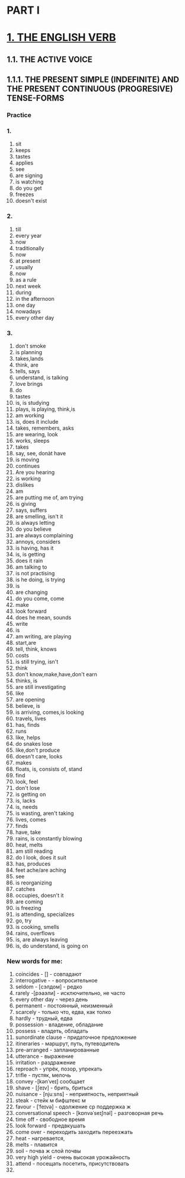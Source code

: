 # PART I
# [1. THE ENGLISH VERB](../1.README.md)
## 1.1. THE ACTIVE VOICE
## 1.1.1. THE PRESENT SIMPLE (INDEFINITE) AND THE PRESENT CONTINUOUS (PROGRESIVE) TENSE-FORMS
### Practice 
### 1.
1.  sit
2.  keeps
3.  tastes
4.  applies
5.  see
6.  are signing
7.  is watching
8.  do you get
9.  freezes
10.  doesn't exist
### 2.
1.  till
2.  every year
3.  now
4.  traditionally
5.  now
6.  at present
7.  usually
8.  now
9.  as a rule
10.  next week
11.  during
12.  in the afternoon
13.  one day
14.  nowadays
15.  every other day
### 3.
1. don't smoke
2. is planning
3. takes,lands
4. think, are 
5. tells, says
6. understand, is talking
7. love brings
8. do
9. tastes
10. is, is studying
11. plays, is playing, think,is
12. am working
13. is, does it include
14. takes, remembers, asks
15. are wearing, look
16. works, sleeps
17. takes
18. say, see, donàt have
19. is moving
20. continues
21. Are you hearing
22. is working
23. dislikes
24. am
25. are putting me of, am trying
26. is giving
27. says, suffers
28. are smelling, isn't it
29. is always letting
30. do you believe
31. are always complaining
32. annoys, considers
33. is having, has it
34. is, is getting
35. does it rain
36. am talking to
37. is not practising
38. is he doing, is trying
39. is
40. are changing
41. do you come, come
42. make
43. look forward
44. does he mean, sounds
45. write
46. is
47. am writing, are playing
48. start,are
49. tell, think, knows
50. costs
51. is still trying, isn't
52. think
53. don't know,make,have,don't earn
54. thinks, is
55. are still investigating
56. like
57. are opening
58. believe, is
59. is arriving, comes,is looking
60. travels, lives
61. has, finds
62. runs
63. like, helps
64. do snakes lose
65. like,don't produce
66. doesn't care, looks
67. makes
68. floats, is, consists of, stand
69. find
70. look, feel
71. don't lose
72. is getting on
73. is, lacks
74. is, needs
75. is wasting, aren't taking
76. lives, comes
77. finds
78. have, take
79. rains, is constantly blowing
80. heat, melts
81. am still reading
82. do I look, does it suit
83. has, produces
84. feet ache/are aching
85. see
86. is reorganizing
87. catches
88. occupies, doesn't it
89. are coming
90. is freezing
91. is attending, specializes
92. go, try
93. is cooking, smells
94. rains, overflows
95. is, are always leaving
96. is, do understand, is going on

### New words for me:
1. coincides - [] - совпадают
2. interrogative -  - вопросительное
3. seldom - [сэлдом] - редко
4. rarely -[рэаэли] - исключительно, не часто
5. every other day - через день
6. permanent - постоянный, неизменный
7. scarcely - только что, едва, как толко
8. hardly - трудный, едва
9. possession - владение, обладание 
10. possess - владеть, обладать
11. sunordinate clause - придаточное предложение
12. itineraries - маршрут, путь, путеводитель
13. pre-arranged - запланированные
14. utterance - выражение 
15. irritation - раздражение
16. reproach - упрёк, позор, упрекать
17. trifle - пустяк, мелочь
18. convey -[kənˈveɪ]  сообщает
19. shave -  [ʃeɪv] - брить, бриться
20. nuisance -  [njuːsns] - неприятность, неприятный
21. steak - стейк м бифштекс м
22. favour -  [ˈfeɪvə] - одолжение ср поддержка ж
23. conversational speech - [kɒnvəˈseɪʃnəl] - разговорная речь
24. time off - свободное время
25. look forward - предвкушать
26. come over - переходить заходить переезжать
27. heat - нагревается,
28. melts - плавится
29. soil - почва ж слой почвы
30. very high yield - очень высокая урожайность
31. attend - посещать посетить, присутствовать
32.

